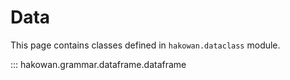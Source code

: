 # Data

This page contains classes defined in `hakowan.dataclass` module.

::: hakowan.grammar.dataframe.dataframe

